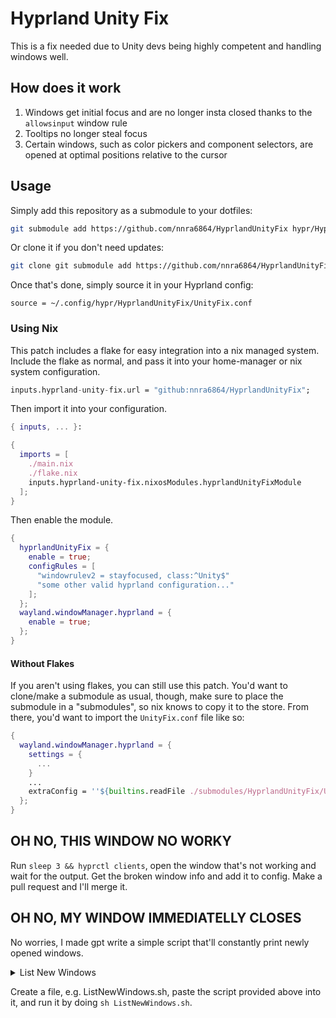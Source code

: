 # Hyprland Unity Fix

This is a fix needed due to Unity devs being highly competent and handling
windows well.

## How does it work

1. Windows get initial focus and are no longer insta closed thanks to the `allowsinput` window rule
2. Tooltips no longer steal focus
3. Certain windows, such as color pickers and component selectors, are opened at optimal positions relative to the cursor

## Usage

Simply add this repository as a submodule to your dotfiles:

```sh
git submodule add https://github.com/nnra6864/HyprlandUnityFix hypr/HyprlandUnityFix
```

Or clone it if you don't need updates:

```sh
git clone git submodule add https://github.com/nnra6864/HyprlandUnityFix hypr/HyprlandUnityFix
```

Once that's done, simply source it in your Hyprland config:

```
source = ~/.config/hypr/HyprlandUnityFix/UnityFix.conf
```

### Using Nix

This patch includes a flake for easy integration into a nix managed system.
Include the flake as normal, and pass it into your home-manager or nix system
configuration.

```nix
inputs.hyprland-unity-fix.url = "github:nnra6864/HyprlandUnityFix";
```

Then import it into your configuration.

```nix
{ inputs, ... }:

{
  imports = [
    ./main.nix
    ./flake.nix
    inputs.hyprland-unity-fix.nixosModules.hyprlandUnityFixModule
  ];
}
```

Then enable the module.

```nix
{
  hyprlandUnityFix = {
    enable = true;
    configRules = [
      "windowrulev2 = stayfocused, class:^Unity$"
      "some other valid hyprland configuration..."
    ];
  };
  wayland.windowManager.hyprland = {
    enable = true;
  };
}
```

#### Without Flakes

If you aren't using flakes, you can still use this patch. You'd want to
clone/make a submodule as usual, though, make sure to place the submodule in a
"submodules", so nix knows to copy it to the store. From there, you'd want to
import the `UnityFix.conf` file like so:

```nix
{
  wayland.windowManager.hyprland = {
    settings = {
      ...
    }
    ...
    extraConfig = ''${builtins.readFile ./submodules/HyprlandUnityFix/UnityFix.conf}'';
  };
}
```

## OH NO, THIS WINDOW NO WORKY

Run `sleep 3 && hyprctl clients`, open the window that's not working and wait
for the output. Get the broken window info and add it to config. Make a pull
request and I'll merge it.

## OH NO, MY WINDOW IMMEDIATELLY CLOSES

No worries, I made gpt write a simple script that'll constantly print newly opened windows.

<details>

<summary>List New Windows</summary>

```sh
#!/bin/bash

# Function to get sorted list of window IDs
get_window_ids() {
    hyprctl clients | grep '^Window' | awk '{ print $2 }' | sort
}

# Initial snapshot
prev_ids=$(get_window_ids)

while true; do
    sleep 0.01
    current_ids=$(get_window_ids)

    # Compare current and previous IDs
    if [[ "$current_ids" != "$prev_ids" ]]; then
        # Print only the new windows
        new_ids=$(comm -13 <(echo "$prev_ids") <(echo "$current_ids"))
        for id in $new_ids; do
            echo -e "\nNew window detected: $id"
            # Extract and print full block for that window
            hyprctl clients | awk -v id="$id" '
                $2 == id && $1 == "Window" { in_block=1 }
                in_block {
                    print
                    if ($0 ~ /^$/) in_block=0
                }
            '
        done

        prev_ids="$current_ids"
    fi
done
```

</details>

Create a file, e.g. ListNewWindows.sh, paste the script provided above into it, and run it by doing `sh ListNewWindows.sh`.
